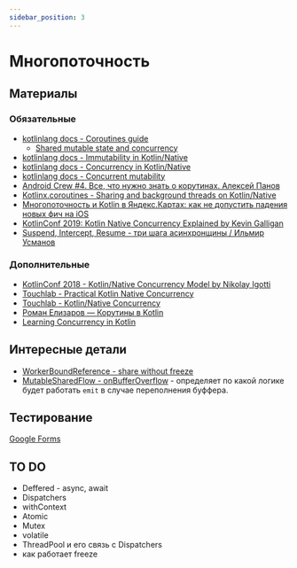 ```yaml
---
sidebar_position: 3
---
```


# Многопоточность

## Материалы

### Обязательные

- [kotlinlang docs - Coroutines guide](https://kotlinlang.org/docs/coroutines-guide.html) 
  - [Shared mutable state and concurrency](https://kotlinlang.org/docs/shared-mutable-state-and-concurrency.html)
- [kotlinlang docs - Immutability in Kotlin/Native](https://kotlinlang.org/docs/native-immutability.html)
- [kotlinlang docs - Concurrency in Kotlin/Native](https://kotlinlang.org/docs/native-concurrency.html) 
- [kotlinlang docs - Concurrent mutability](https://kotlinlang.org/docs/mobile/concurrent-mutability.html)
- [Android Crew #4. Все, что нужно знать о корутинах. Алексей Панов](https://www.youtube.com/watch?v=icAz5VPAJp4)
- [Kotlinx.coroutines - Sharing and background threads on Kotlin/Native](https://github.com/Kotlin/kotlinx.coroutines/blob/native-mt/kotlin-native-sharing.md)
- [Многопоточность и Kotlin в Яндекс.Картах: как не допустить падения новых фич на iOS](https://habr.com/ru/company/yandex/blog/575846/)
- [KotlinConf 2019: Kotlin Native Concurrency Explained by Kevin Galligan](https://www.youtube.com/watch?v=oxQ6e1VeH4M)
- [Suspend, Intercept, Resume - три шага асинхронщины / Ильмир Усманов](https://www.youtube.com/watch?v=_p4HD2Hc2CA)

### Дополнительные

- [KotlinConf 2018 - Kotlin/Native Concurrency Model by Nikolay Igotti](https://www.youtube.com/watch?v=nw6YTfEyfO0)
- [Touchlab - Practical Kotlin Native Concurrency](https://dev.to/touchlab/practical-kotlin-native-concurrency-ac7)
- [Touchlab - Kotlin/Native Concurrency](https://touchlab.co/kotlin-native-concurrency/)
- [Роман Елизаров — Корутины в Kotlin](https://www.youtube.com/watch?v=rB5Q3y73FTo)
- [Learning Concurrency in Kotlin](https://www.packtpub.com/product/learning-concurrency-in-kotlin/9781788627160)

## Интересные детали

- [WorkerBoundReference - share without freeze](https://kotlinlang.org/api/latest/jvm/stdlib/kotlin.native.concurrent/-worker-bound-reference/)
- [MutableSharedFlow - onBufferOverflow](https://kotlin.github.io/kotlinx.coroutines/kotlinx-coroutines-core/kotlinx.coroutines.flow/-mutable-shared-flow.html) - определяет по какой логике будет работать `emit` в случае переполнения буффера.

## Тестирование

[Google Forms](https://forms.gle/ZCKW34TnLN1tfHQBA)

## TO DO

- Deffered - async, await
- Dispatchers
- withContext
- Atomic
- Mutex
- volatile
- ThreadPool и его связь с Dispatchers
- как работает freeze
